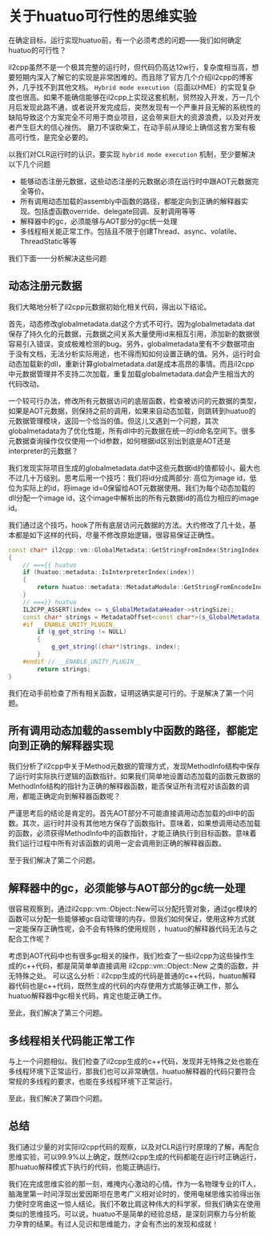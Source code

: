 # 关于huatuo可行性的思维实验

在确定目标，运行实现huatuo前，有一个必须考虑的问题——我们如何确定huatuo的可行性？

il2cpp虽然不是一个极其完整的运行时，但代码仍高达12w行，复杂度相当高，想要短期内深入了解它的实现是非常困难的。而且除了官方几个介绍il2cpp的博客外，几乎找不到其他文档。 `Hybrid mode execution`（后面以HME）的实现复杂度也很高。如果不能确信能够在il2cpp上实现这套机制，贸然投入开发，万一几个月后发现此路不通，或者说开发完成后，突然发现有一个严重并且无解的系统性的缺陷导致这个方案完全不可用于商业项目，这会带来巨大的资源浪费，以及对开发者产生巨大的信心挫伤。 磨刀不误砍柴工，在动手前从理论上确信这套方案有极高可行性，是完全必要的。

以我们对CLR运行时的认识，要实现 `hybrid mode execution` 机制，至少要解决以下几个问题

- 能够动态注册元数据，这些动态注册的元数据必须在运行时中跟AOT元数据完全等价。
- 所有调用动态加载的assembly中函数的路径，都能定向到正确的解释器实现。包括虚函数override、delegate回调、反射调用等等
- 解释器中的gc，必须能够与AOT部分的gc统一处理
- 多线程相关能正常工作。包括且不限于创建Thread、async、volatile、ThreadStatic等等

我们下面一一分析解决这些问题

## 动态注册元数据

我们大略地分析了il2cpp元数据初始化相关代码，得出以下结论。

首先，动态修改globalmetadata.dat这个方式不可行。因为globalmetadata.dat保存了持久化的元数据，元数据之间关系大量使用id来相互引用，添加新的数据很容易引入错误，变成极难检测的bug。另外，globalmetadata里有不少数据项由于没有文档，无法分析实际用途，也不得而知如何设置正确的值。另外，运行时会动态加载新的dll，重新计算globalmetadata.dat是成本高昂的事情。而且il2cpp中元数据管理并不支持二次加载，重复加载globalmetadata.dat会产生相当大的代码改动。

一个较可行办法，修改所有元数据访问的底层函数，检查被访问的元数据的类型，如果是AOT元数据，则保持之前的调用，如果来自动态加载，则跳转到huatuo的元数据管理模块，返回一个恰当的值。但这儿又遇到一个问题，其次globalmetadata为了优化性能，所有dll中的元数据在统一的id命名空间下。很多元数据查询操作仅仅使用一个id参数，如何根据id区别出到底是AOT还是interpreter的元数据？

我们发现实际项目生成的globalmetadata.dat中这些元数据id的值都较小，最大也不过几十万级别。思考后用一个技巧：我们将id分成两部分: 高位为image id，低位为实际上的id，将image id=0保留给AOT元数据使用。我们为每个动态加载的dll分配一个image id，这个image中解析出的所有元数据id的高位为相应的image id。

我们通过这个技巧，hook了所有底层访问元数据的方法。大约修改了几十处，基本都是如下这样的代码，尽量不修改原始逻辑，很容易保证正确性。

```c++
const char* il2cpp::vm::GlobalMetadata::GetStringFromIndex(StringIndex index)
{
    // ==={{ huatuo
    if (huatuo::metadata::IsInterpreterIndex(index))
    {
        return huatuo::metadata::MetadataModule::GetStringFromEncodeIndex(index);
    }
    // ===}} huatuo
    IL2CPP_ASSERT(index <= s_GlobalMetadataHeader->stringSize);
    const char* strings = MetadataOffset<const char*>(s_GlobalMetadata, s_GlobalMetadataHeader->stringOffset, index);
    #if __ENABLE_UNITY_PLUGIN__
        if (g_get_string != NULL)
        {
            g_get_string((char*)strings, index);
        }
    #endif // __ENABLE_UNITY_PLUGIN__
        return strings;
}

```

我们在动手前检查了所有相关函数，证明这确实是可行的。于是解决了第一个问题。

## 所有调用动态加载的assembly中函数的路径，都能定向到正确的解释器实现

我们分析了il2cpp中关于Method元数据的管理方式，发现MethodInfo结构中保存了运行时实际执行逻辑的函数指针。如果我们简单地设置动态加载的函数元数据的MethodInfo结构的指针为正确的解释器函数，能否保证所有流程对该函数的调用，都能正确定向到解释器函数呢？

严谨思考后的结论是肯定的。首先AOT部分不可能直接调用动态加载的dll中的函数。其次，运行时并没有其他地方保存了函数指针。意味着，如果想调用动态加载的函数，必须获得MethodInfo中的函数指针，才能正确执行到目标函数。意味着我们运行过程中所有对该函数的调用一定会调用到正确的解释器函数。

至于我们解决了第二个问题。

## 解释器中的gc，必须能够与AOT部分的gc统一处理

很容易观察到，通过il2cpp::vm::Object::New可以分配托管对象，通过gc模块的函数可以分配一些能够被gc自动管理的内存。但我们如何保证，使用这种方式就一定能保存正确性呢，会不会有特殊的使用规则 ，huatuo的解释器代码无法与之配合工作呢？

考虑到AOT代码中也有很多gc相关的操作，我们检查了一些il2cpp为这些操作生成的c++代码，都是简简单单直接调用 il2cpp::vm::Object::New 之类的函数，并无特殊之处。 可以这么分析：il2cpp生成的代码是普通的c++代码，huatuo解释器代码也是c++代码，既然生成的代码的内存使用方式能够正确工作，那么huatuo解释器中gc相关代码，肯定也能正确工作。

至此，我们解决了第三个问题。

## 多线程相关代码能正常工作

与上一个问题相似。我们检查了il2cpp生成的c++代码，发现并无特殊之处也能在多线程环境下正常运行，那我们也可以非常确信，huatuo解释器的代码只要符合常规的多线程的要求，也能在多线程环境下正常运行。

至此，我们解决了第四个问题。

## 总结

我们通过少量的对实际il2cpp代码的观察，以及对CLR运行时原理的了解，再配合思维实验，可以99.9%以上确定，既然il2cpp生成的代码都能在运行时正确运行，那huatuo解释模式下执行的代码，也能正确运行。

我们在完成思维实验的那一刻，难掩内心激动的心情。作为一名物理专业的IT人，脑海里第一时间浮现出爱因斯坦在思考广义相对论时的，使用电梯思维实验得出张力使时空弯曲这一惊人结论。我们不敢比肩这种伟大的科学家，但我们确实在使用类似的思维技巧。可以说，huatuo不是简单的经验总结，是深刻洞察力与分析能力孕育的结果。有过人见识和思维能力，才会有杰出的发现和成就！